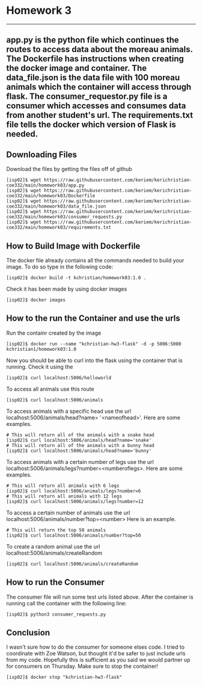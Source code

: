 # Homework 3
---
app.py is the python file which continues the routes to access data about the moreau animals. The Dockerfile has instructions when creating the docker image and container. The data_file.json is the data file with 100 moreau animals which the container will access through flask. The consumer_requestor.py file is a consumer which accesses and consumes data from another student's url. The requirements.txt file tells the docker which version of Flask is needed. 
---
## Downloading Files
Download the files by getting the files off of github
```
[isp02]$ wget https://raw.githubusercontent.com/keriem/kerichristian-coe332/main/homework03/app.py
[isp02]$ wget https://raw.githubusercontent.com/keriem/kerichristian-coe332/main/homework03/Dockerfile
[isp02]$ wget https://raw.githubusercontent.com/keriem/kerichristian-coe332/main/homework03/data_file.json
[isp02]$ wget https://raw.githubusercontent.com/keriem/kerichristian-coe332/main/homework03/consumer_requests.py
[isp02]$ wget https://raw.githubusercontent.com/keriem/kerichristian-coe332/main/homework03/requirements.txt
```
## How to Build Image with Dockerfile 
The docker file already contains all the commands needed to build your image. To do so type in the following code:
```
[isp02]$ docker build -t kchristian/homework03:1.0 .
```
Check it has been made by using docker images
```
[isp02]$ docker images
```
## How to the run the Container and use the urls
Run the containr created by the image 
```
[isp02]$ docker run --name "kchristian-hw3-flask" -d -p 5006:5000 kchristian1/homework03:1.0
```
Now you should be able to curl into the flask using the container that is running. Check it using the 
```
[isp02]$ curl localhost:5006/helloworld
```
To access all animals use this route
```
[isp02]$ curl localhost:5006/animals
```
To access animals with a specific head use the url localhost:5006/animals/head?name= '\<nameofhead\>'. Here are some examples.
```
# This will return all of the animals with a snake head
[isp02]$ curl localhost:5006/animals/head?name='snake' 
# This will return all of the animals with a bunny head
[isp02]$ curl localhost:5006/animals/head?name='bunny'
```
To access animals with a certain number of legs use the url localhost:5006/animals/legs?number=\<numberoflegs\>. Here are some examples.
```
# This will return all animals with 6 legs
[isp02]$ curl localhost:5006/animals/legs?number=6
# This will return all animals with 12 legs
[isp02]$ curl localhost:5006/animals/legs?number=12
```
To access a certain number of animals use the url localhost:5006/animals/number?top=\<number\> Here is an example.
```
# This will return the top 50 animals
[isp02]$ curl localhost:5006/animals/number?top=50
```
To create a random animal use the url localhost:5006/animals/createRandom
```
[isp02]$ curl localhost:5006/animals/createRandom
```
## How to run the Consumer
The consumer file will run some test urls listed above. After the container is running call the container with the following line:
```
[isp02]$ python3 consumer_requests.py
```
## Conclusion
I wasn't sure how to do the consumer for someone elses code. I tried to coordinate with Zoe Watson, but thought it'd be safer to just include urls from my code. Hopefully this is sufficient as you said we would partner up for consumers on Thursday. 
Make sure to stop the container!
```
[isp02]$ docker stop "kchristian-hw3-flask"
```

